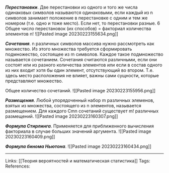 ***Перестановки***. 
Две перестановки из одного и того же числа одинаковых символов называются одинаковыми, если каждый из n символов занимает положение в перестановке с одним и тем же номером (т.е. одно и тоже место). Если нет, то перестановки разные.
6
Общее число перестановок (их способов) = факториал количества элементов n!
![[Pasted image 20230223155634.png]]

***Сочетания***.
n различных символов массива нужно рассмотреть как множество. Из этого множества требуется сформировать подмножество, состоящее из m символов. Каждое такое подмножество называется сочетанием. Сочетания считаются различными, если они состоят или из разного количества элементов или если в состав одного из них входит хотя бы один элемент, отсутствующий во втором. Т.е. здесь место расположения не влияет, важны сами сущности, которые представляют множество. 

Общее количество сочетаний. 
![[Pasted image 20230223155956.png]]

***Размещения***.
Любой упорядоченный набор m различных элеменов, взятых из множества, состоящего из n элементов, называется размещением. 
Для каждого Cmn сочетаний существует m! различных размещений. 
![[Pasted image 20230223160307.png]]

***Формула Стирлинга***.
Применяется для приближенного вычисления факториала в случае больших значений аргумента. 
![[Pasted image 20230223160409.png]]

***Формула бинома Ньютона***.
![[Pasted image 20230223160434.png]]



___
Links: [[Теория вероятностей и математическая статистика]]
Tags:
References: